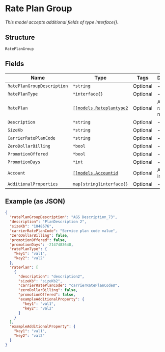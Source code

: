 
# Rate Plan Group

*This model accepts additional fields of type interface{}.*

## Structure

`RatePlanGroup`

## Fields

| Name | Type | Tags | Description |
|  --- | --- | --- | --- |
| `RatePlanGroupDescription` | `*string` | Optional | - |
| `RatePlanType` | `*interface{}` | Optional | - |
| `RatePlan` | [`[]models.Rateplantype2`](../../doc/models/rateplantype-2.md) | Optional | An array of rateplan names |
| `Description` | `*string` | Optional | - |
| `SizeKb` | `*string` | Optional | - |
| `CarrierRatePlanCode` | `*string` | Optional | - |
| `ZeroDollarBilling` | `*bool` | Optional | - |
| `PromotionOffered` | `*bool` | Optional | - |
| `PromotionDays` | `*int` | Optional | - |
| `Account` | [`[]models.Accountid`](../../doc/models/accountid.md) | Optional | Account information |
| `AdditionalProperties` | `map[string]interface{}` | Optional | - |

## Example (as JSON)

```json
{
  "ratePlanGroupDescription": "AGS Description_73",
  "description": "PlanDescription 2",
  "sizeKb": "1048576",
  "carrierRatePlanCode": "Service plan code value",
  "zeroDollarBilling": false,
  "promotionOffered": false,
  "promotionDays": -2147483648,
  "ratePlanType": {
    "key1": "val1",
    "key2": "val2"
  },
  "ratePlan": [
    {
      "description": "description2",
      "sizeKb": "sizeKb2",
      "carrierRatePlanCode": "carrierRatePlanCode8",
      "zeroDollarBilling": false,
      "promotionOffered": false,
      "exampleAdditionalProperty": {
        "key1": "val1",
        "key2": "val2"
      }
    }
  ],
  "exampleAdditionalProperty": {
    "key1": "val1",
    "key2": "val2"
  }
}
```

